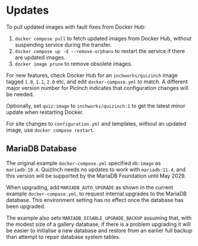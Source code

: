 # Updates
To pull updated images with fault fixes from Docker Hub:
1. `docker compose pull` to fetch updated images from Docker Hub, without suspending service during the transfer.
1. `docker compose up -d --remove-orphans` to restart the service if there are updated images.
1. `docker image prune` to remove obsolete images.

For new features, check Docker Hub for an `inchworks/quizinch` image tagged `1.0`, `1.1`, `2.0` etc, and edit `docker-compose.yml` to match. A different major version number for PicInch indicates that configuration changes will be needed.

Optionally, set `quiz:image` to `inchworks/quizinch:1` to get the latest minor update when restarting Docker.

For site changes to `configuration.yml` and templates, without an updated image, use `docker compose restart`.

## MariaDB Database
The original example `docker-compose.yml` specified `db:image` as `mariadb:10.4`.
QuizInch needs no updates to work with `mariadb:11.4`, and this version will be supported by the MariaDB Foundation until May 2029.

When upgrading, add `MARIADB_AUTO_UPGRADE` as shown in the current example `docker-compose.yml`, to request internal upgrades to the MariaDB database. This environment setting has no effect once the database has been upgraded.

The example also sets `MARIADB_DISABLE_UPGRADE_BACKUP` assuming that, with the modest size of a gallery database, if there is a problem upgrading it will be easier to initialise a new database and restore from an earlier full backup than attempt to repair database system tables.